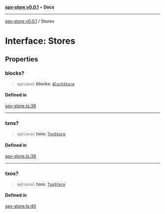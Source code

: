 [**spv-store v0.0.1**](../README.md) • **Docs**

***

[spv-store v0.0.1](../globals.md) / Stores

# Interface: Stores

## Properties

### blocks?

> `optional` **blocks**: [`BlockStore`](../classes/BlockStore.md)

#### Defined in

[spv-store.ts:38](https://github.com/shruggr/ts-casemod-spv/blob/02da5207bded388f76e8bebbed39ca525a18e420/src/spv-store.ts#L38)

***

### txns?

> `optional` **txns**: [`TxnStore`](../classes/TxnStore.md)

#### Defined in

[spv-store.ts:39](https://github.com/shruggr/ts-casemod-spv/blob/02da5207bded388f76e8bebbed39ca525a18e420/src/spv-store.ts#L39)

***

### txos?

> `optional` **txos**: [`TxoStore`](../classes/TxoStore.md)

#### Defined in

[spv-store.ts:40](https://github.com/shruggr/ts-casemod-spv/blob/02da5207bded388f76e8bebbed39ca525a18e420/src/spv-store.ts#L40)
